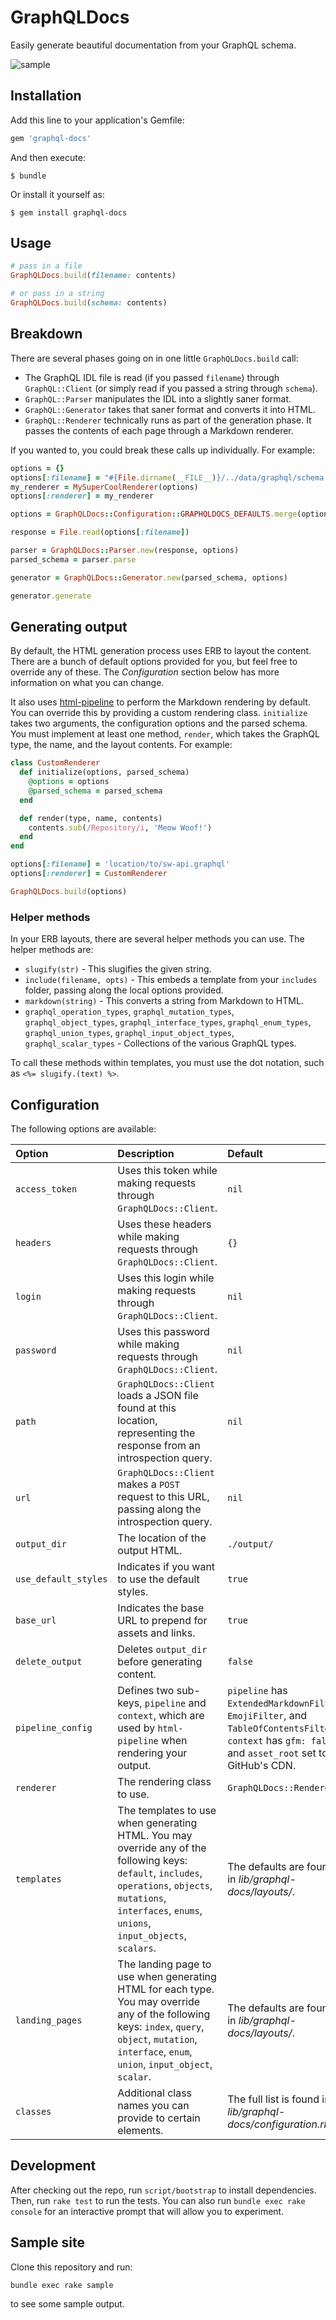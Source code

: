 # GraphQLDocs

Easily generate beautiful documentation from your GraphQL schema.

![sample](https://cloud.githubusercontent.com/assets/64050/23438604/6a23add0-fdc7-11e6-8852-ef41e8451033.png)

## Installation

Add this line to your application's Gemfile:

```ruby
gem 'graphql-docs'
```

And then execute:

    $ bundle

Or install it yourself as:

    $ gem install graphql-docs

## Usage

``` ruby
# pass in a file
GraphQLDocs.build(filename: contents)

# or pass in a string
GraphQLDocs.build(schema: contents)
```

## Breakdown

There are several phases going on in one little `GraphQLDocs.build` call:

* The GraphQL IDL file is read (if you passed `filename`) through `GraphQL::Client` (or simply read if you passed a string through `schema`).
* `GraphQL::Parser` manipulates the IDL into a slightly saner format.
* `GraphQL::Generator` takes that saner format and converts it into HTML.
* `GraphQL::Renderer` technically runs as part of the generation phase. It passes the contents of each page through a Markdown renderer.

If you wanted to, you could break these calls up individually. For example:

``` ruby
options = {}
options[:filename] = "#{File.dirname(__FILE__)}/../data/graphql/schema.idl"
my_renderer = MySuperCoolRenderer(options)
options[:renderer] = my_renderer

options = GraphQLDocs::Configuration::GRAPHQLDOCS_DEFAULTS.merge(options)

response = File.read(options[:filename])

parser = GraphQLDocs::Parser.new(response, options)
parsed_schema = parser.parse

generator = GraphQLDocs::Generator.new(parsed_schema, options)

generator.generate
```

## Generating output

By default, the HTML generation process uses ERB to layout the content. There are a bunch of default options provided for you, but feel free to override any of these. The *Configuration* section below has more information on what you can change.

It also uses [html-pipeline](https://github.com/jch/html-pipeline) to perform the Markdown rendering by default. You can override this by providing a custom rendering class. `initialize` takes two arguments, the configuration options and the parsed schema. You must implement at least one method, `render`, which takes the GraphQL type, the name, and the layout contents. For example:

``` ruby
class CustomRenderer
  def initialize(options, parsed_schema)
    @options = options
    @parsed_schema = parsed_schema
  end

  def render(type, name, contents)
    contents.sub(/Repository/i, 'Meow Woof!')
  end
end

options[:filename] = 'location/to/sw-api.graphql'
options[:renderer] = CustomRenderer

GraphQLDocs.build(options)
```

### Helper methods

In your ERB layouts, there are several helper methods you can use. The helper methods are:

* `slugify(str)` - This slugifies the given string.
* `include(filename, opts)` - This embeds a template from your `includes` folder, passing along the local options provided.
* `markdown(string)` - This converts a string from Markdown to HTML.
* `graphql_operation_types`, `graphql_mutation_types`, `graphql_object_types`, `graphql_interface_types`, `graphql_enum_types`, `graphql_union_types`, `graphql_input_object_types`, `graphql_scalar_types` - Collections of the various GraphQL types.

To call these methods within templates, you must use the dot notation, such as `<%= slugify.(text) %>`.

## Configuration

The following options are available:

| Option | Description | Default |
| :----- | :---------- | :------ |
| `access_token` | Uses this token while making requests through `GraphQLDocs::Client`. | `nil` |
| `headers` | Uses these headers while making requests through `GraphQLDocs::Client`. | `{}` |
| `login` | Uses this login while making requests through `GraphQLDocs::Client`. | `nil` |
| `password` | Uses this password while making requests through `GraphQLDocs::Client`. | `nil` |
| `path` | `GraphQLDocs::Client` loads a JSON file found at this location, representing the response from an introspection query. | `nil` |
| `url` | `GraphQLDocs::Client` makes a `POST` request to this URL, passing along the introspection query. | `nil` |
| `output_dir` | The location of the output HTML. | `./output/` |
| `use_default_styles` | Indicates if you want to use the default styles. | `true` |
| `base_url` | Indicates the base URL to prepend for assets and links. | `true` |
| `delete_output` | Deletes `output_dir` before generating content. | `false` |
| `pipeline_config` | Defines two sub-keys, `pipeline` and `context`, which are used by `html-pipeline` when rendering your output. | `pipeline` has `ExtendedMarkdownFilter`, `EmojiFilter`, and `TableOfContentsFilter`. `context` has `gfm: false` and `asset_root` set to GitHub's CDN. |
| `renderer` | The rendering class to use. | `GraphQLDocs::Renderer`
| `templates` | The templates to use when generating HTML. You may override any of the following keys: `default`, `includes`, `operations`, `objects`, `mutations`, `interfaces`, `enums`, `unions`, `input_objects`, `scalars`. | The defaults are found in _lib/graphql-docs/layouts/_.
| `landing_pages` | The landing page to use when generating HTML for each type. You may override any of the following keys: `index`, `query`, `object`, `mutation`, `interface`, `enum`, `union`, `input_object`, `scalar`. | The defaults are found in _lib/graphql-docs/layouts/_.
| `classes` | Additional class names you can provide to certain elements. | The full list is found in _lib/graphql-docs/configuration.rb/_.

## Development

After checking out the repo, run `script/bootstrap` to install dependencies. Then, run `rake test` to run the tests. You can also run `bundle exec rake console` for an interactive prompt that will allow you to experiment.

## Sample site

Clone this repository and run:

```
bundle exec rake sample
```

to see some sample output.
